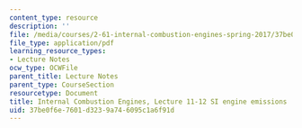 ```yaml
---
content_type: resource
description: ''
file: /media/courses/2-61-internal-combustion-engines-spring-2017/37be0f6e7601d3239a746095c1a6f91d_MIT2_61S17_lec11-12.pdf
file_type: application/pdf
learning_resource_types:
- Lecture Notes
ocw_type: OCWFile
parent_title: Lecture Notes
parent_type: CourseSection
resourcetype: Document
title: Internal Combustion Engines, Lecture 11-12 SI engine emissions
uid: 37be0f6e-7601-d323-9a74-6095c1a6f91d
---
```

